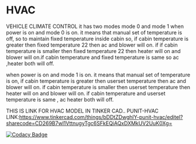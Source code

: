 # HVAC
VEHICLE CLIMATE CONTROL
it has two modes mode 0 and mode 1
when power is on and mode 0 is on. it means that manual set of temperature is off, so to maintain fixed temperature inside cabin
so, if cabin temperature is greater then fixed temperature 22 then ac and blower will on. if if cabin temperature is smaller then fixed temperature 22 then heater will on and blower will on.if cabin temperature and fixed temperature is same so ac ,heater both will off.

when power is on and mode 1 is on. it means that manual set of temperature is on, if cabin temperature is greater then userset temperature  then ac and blower will on. if cabin temperature is smaller then userset temperature then heater will on and blower will on.
if cabin temperature and userset temperature is same , ac heater both will off.

THIS IS LINK FOR HVAC MODEL IN TINKER CAD.. PUNIT-HVAC
LINK:https://www.tinkercad.com/things/bDDtZDwghlY-punit-hvac/editel?sharecode=CD269B7wl1VttnugyTgc6SFkEQiAQxDXMkUV2UuK0Xg=


[![Codacy Badge](https://api.codacy.com/project/badge/Grade/5c80c761195d4a699e6531abd4d45409)](https://www.codacy.com/app/PUNITPNT/HVAC?utm_source=github.com&amp;utm_medium=referral&amp;utm_content=PUNITPNT/HVAC&amp;utm_campaign=Badge_Grade)
